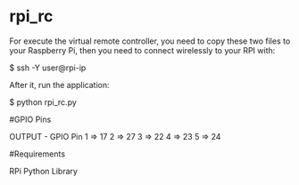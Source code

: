 # rpi_rc

For execute the virtual remote controller, you need to copy these two files to your Raspberry Pi, then you need to connect wirelessly to your RPI with:

$ ssh -Y user@rpi-ip

After it, run the application:

$ python rpi_rc.py

#GPIO Pins

OUTPUT - GPIO Pin
1       =>      17
2       =>      27
3       =>      22
4       =>      23
5       =>      24

#Requirements

RPi Python Library
